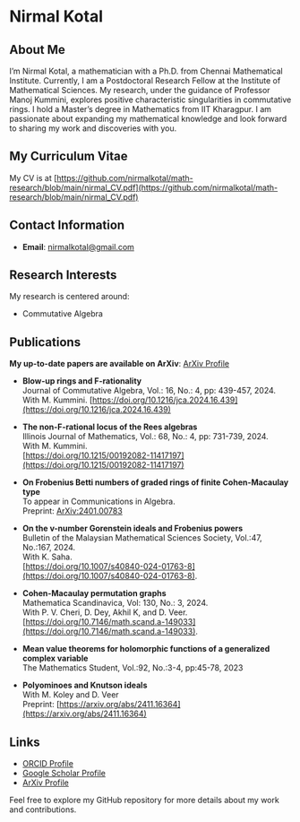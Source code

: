 # Nirmal Kotal

## About Me

I’m Nirmal Kotal, a mathematician with a Ph.D. from Chennai Mathematical Institute. Currently, I am a Postdoctoral Research Fellow at the Institute of Mathematical Sciences. My research, under the guidance of Professor Manoj Kummini, explores positive characteristic singularities in commutative rings. I hold a Master’s degree in Mathematics from IIT Kharagpur. I am passionate about expanding my mathematical knowledge and look forward to sharing my work and discoveries with you.

## My Curriculum Vitae
My CV is at [https://github.com/nirmalkotal/math-research/blob/main/nirmal_CV.pdf](https://github.com/nirmalkotal/math-research/blob/main/nirmal_CV.pdf)


## Contact Information

- **Email**: [nirmalkotal@gmail.com](mailto:nirmalkotal@gmail.com)

## Research Interests

My research is centered around:
- Commutative Algebra


## Publications

**My up-to-date papers are available on ArXiv**: [ArXiv Profile](https://arxiv.org/a/kotal_n_1.html)

  - **Blow-up rings and F-rationality** 
  <br>Journal of Commutative Algebra, Vol.: 16, No.: 4, pp: 439-457, 2024.
  <br>With M. Kummini.
  <be>[https://doi.org/10.1216/jca.2024.16.439](https://doi.org/10.1216/jca.2024.16.439)

  - **The non-F-rational locus of the Rees algebras** 
  <br>Illinois Journal of Mathematics, Vol.: 68, No.: 4, pp: 731-739, 2024.
  <br>With M. Kummini.
  <br>[https://doi.org/10.1215/00192082-11417197](https://doi.org/10.1215/00192082-11417197)

  - **On Frobenius Betti numbers of graded rings of finite Cohen-Macaulay type**
    <br> To appear in Communications in Algebra.
    <br>Preprint: [ArXiv:2401.00783](https://arxiv.org/abs/2401.00783)

  - **On the v-number Gorenstein ideals and Frobenius powers**
    <br>Bulletin of the Malaysian Mathematical Sciences Society, Vol.:47, No.:167, 2024.
    <br>With K. Saha.
  <br>[https://doi.org/10.1007/s40840-024-01763-8](https://doi.org/10.1007/s40840-024-01763-8).

  - **Cohen-Macaulay permutation graphs**
    <br>Mathematica Scandinavica, Vol: 130, No.: 3, 2024.
  <br>With P. V. Cheri, D. Dey, Akhil K, and D. Veer.
  <br>[https://doi.org/10.7146/math.scand.a-149033](https://doi.org/10.7146/math.scand.a-149033).

- **Mean value theorems for holomorphic functions of a generalized complex variable**
  <br>The Mathematics Student, Vol.:92, No.:3-4, pp:45-78, 2023

- **Polyominoes and Knutson ideals**
    <br> With M. Koley and D. Veer
    <br> Preprint: [https://arxiv.org/abs/2411.16364](https://arxiv.org/abs/2411.16364)

## Links

- [ORCID Profile](https://orcid.org/0000-0002-2261-9803)
- [Google Scholar Profile](https://scholar.google.com/citations?user=OGYtgIQAAAAJ&hl=en&oi=ao)
- [ArXiv Profile](https://arxiv.org/a/kotal_n_1.html)

Feel free to explore my GitHub repository for more details about my work and contributions.
